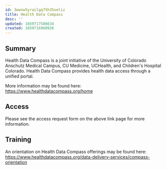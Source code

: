 ```yaml
---
id: 3wwnw5yrailgq75h35oeliz
title: Health Data Compass
desc: ''
updated: 1659717586634
created: 1659716960926
---
```


## Summary

Health Data Compass is a joint initiative of the University of Colorado Anschutz Medical Campus, CU Medicine, UCHealth, and Children's Hospital Colorado. Health Data Compass provides health data access through a unified portal.

More information may be found here: <https://www.healthdatacompass.org/home>

## Access

Please see the access request form on the above link page for more information.

## Training

An orientation on Health Data Compass offerings may be found here: <https://www.healthdatacompass.org/data-delivery-services/compass-orientation>
